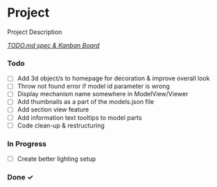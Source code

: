 # Project

Project Description

<em>[TODO.md spec & Kanban Board](https://bit.ly/3fCwKfM)</em>

### Todo

- [ ] Add 3d object/s to homepage for decoration & improve overall look  
- [ ] Throw not found error if model id parameter is wrong  
- [ ] Display mechanism name somewhere in ModelView/Viewer  
- [ ] Add thumbnails as a part of the models.json file  
- [ ] Add section view feature  
- [ ] Add information text tooltips to model parts  
- [ ] Code clean-up & restructuring  

### In Progress

- [ ] Create better lighting setup  

### Done ✓


